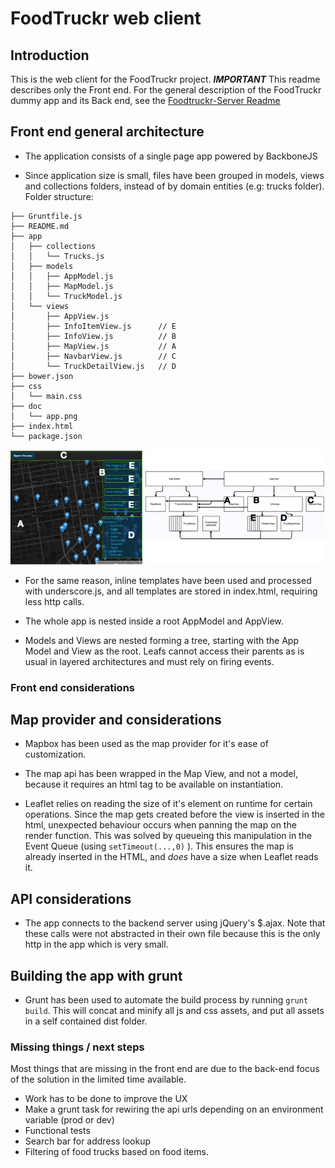 # FoodTruckr web client

## Introduction
This is the web client for the FoodTruckr project. ***IMPORTANT*** This readme describes only the Front end. 
For the general description of the FoodTruckr dummy app and its Back end, see the [Foodtruckr-Server Readme](https://github.com/jjmerino/foodtruckr-server) 


## Front end general architecture

* The application consists of a single page app powered by BackboneJS

* Since application size is small, files have been grouped in models, views and collections folders, instead of by domain entities (e.g: trucks folder).
Folder structure:
```
├── Gruntfile.js
├── README.md
├── app
│   ├── collections
│   │   └── Trucks.js
│   ├── models
│   │   ├── AppModel.js
│   │   ├── MapModel.js
│   │   └── TruckModel.js
│   └── views
│       ├── AppView.js           
│       ├── InfoItemView.js      // E
│       ├── InfoView.js          // B
│       ├── MapView.js           // A
│       ├── NavbarView.js        // C
│       └── TruckDetailView.js   // D
├── bower.json
├── css
│   └── main.css
├── doc
│   └── app.png
├── index.html
└── package.json
```
![app structure](doc/app.png)

* For the same reason, inline templates have been used and processed with underscore.js, and all templates are stored in index.html, requiring less http calls.

* The whole app is nested inside a root AppModel and AppView.

* Models and Views are nested forming a tree, starting with the App Model and View as the root. Leafs cannot access their parents as is usual in layered architectures and must rely on firing events.

### Front end considerations

## Map provider and considerations

* Mapbox has been used as the map provider for it's ease of customization.

* The map api has been wrapped in the Map View, and not a model, because it requires an html tag to be available on instantiation.

* Leaflet relies on reading the size of it's element on runtime for certain operations. Since the map gets created before the view is inserted in the html, unexpected behaviour occurs when panning the map on the render function.
This was solved by queueing this manipulation in the Event Queue (using `setTimeout(...,0)` ). This ensures the map is already inserted in the HTML, and *does* have a size when Leaflet reads it.

## API considerations

* The app connects to the backend server using jQuery's $.ajax. Note that these calls were not abstracted in their own file because this is the only http in the app which is very small.

## Building the app with grunt

* Grunt has been used to automate the build process by running `grunt build`. This will concat and minify all js and css assets, and put all assets in a self contained dist folder.

### Missing things / next steps
Most things that are missing in the front end are due to the back-end focus of the solution in the limited time available.
* Work has to be done to improve the UX
* Make a grunt task for rewiring the api urls depending on an environment variable (prod or dev)
* Functional tests
* Search bar for address lookup
* Filtering of food trucks based on food items.
